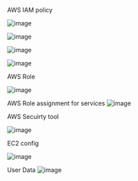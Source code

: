 
AWS IAM policy

![image](https://user-images.githubusercontent.com/38088886/146378815-d19345a7-b33a-4b06-9f6e-5197a8d8fee1.png)

![image](https://user-images.githubusercontent.com/38088886/146384931-d26b54ba-123d-4f1f-ba16-415e2be08cb8.png)

![image](https://user-images.githubusercontent.com/38088886/146385267-cc68ef5a-14e1-4550-9c19-ff52a6b27ecb.png)

![image](https://user-images.githubusercontent.com/38088886/146385629-d42a7b01-7dd0-4dc8-926d-a6b142553077.png)


AWS Role

![image](https://user-images.githubusercontent.com/38088886/147541751-50899377-f197-49b5-8a21-cb63ad21ed71.png)

AWS Role assignment for services
![image](https://user-images.githubusercontent.com/38088886/147542665-d79361c6-f878-49a7-b938-2cb693d97a3a.png)


AWS Secuirty tool

![image](https://user-images.githubusercontent.com/38088886/147544159-2a8d8944-9e71-401f-a61c-14d3b4ddeaaa.png)


EC2 config

![image](https://user-images.githubusercontent.com/38088886/147548492-70cc2cd0-9f6f-480c-a124-af05800cba15.png)

User Data
![image](https://user-images.githubusercontent.com/38088886/147548786-d42c0477-95a1-464c-8af4-87192ad84c4f.png)


